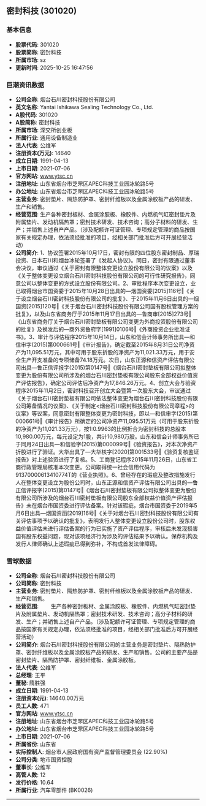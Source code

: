 ## 密封科技 (301020)

### 基本信息

- **股票代码**: 301020
- **股票简称**: 密封科技
- **所属市场**: sz
- **更新时间**: 2025-10-25 16:47:56

### 巨潮资讯数据

- **公司全称**: 烟台石川密封科技股份有限公司
- **英文名称**: Yantai Ishikawa Sealing Technology Co., Ltd.
- **A股代码**: 301020
- **A股简称**: 密封科技
- **所属市场**: 深交所创业板
- **所属行业**: 通用设备制造业
- **法人代表**: 公维军
- **注册资本(万元)**: 14640
- **成立日期**: 1991-04-13
- **上市日期**: 2021-07-06
- **官方网站**: www.ytsc.cn
- **注册地址**: 山东省烟台市芝罘区APEC科技工业园冰轮路5号
- **办公地址**: 山东省烟台市芝罘区APEC科技工业园冰轮路5号
- **主营业务**: 密封垫片、隔热防护罩、密封纤维板以及金属涂胶板产品的研发、生产和销售。
- **经营范围**: 生产各种密封板材、金属涂胶板、橡胶件、内燃机气缸密封垫片及附属垫片、发动机隔热罩；密封技术研发、技术咨询；高分子材料的研发、生产；并销售上述自产产品。（涉及配额许可证管理、专项规定管理的商品按国家有关规定办理，依法须经批准的项目，经相关部门批准后方可开展经营活动）
- **公司简介**: 1、协议签署2015年10月17日，密封有限的四位股东密封制品、厚瑞投资、日本石川和烟台冰轮签署了《发起人协议》。同日，密封有限通过董事会决议，审议通过《关于密封有限整体变更设立股份有限公司的议案》以及《关于整体变更设立烟台石川密封科技股份有限公司的可行性研究报告》，同意公司以整体变更的方式设立股份有限公司。2、审批程序本次变更设立，业已取得烟台市国资委于2015年10月28日出具的―烟国资委[2015]116号‖《关于设立烟台石川密封科技股份有限公司的批复》、于2015年11月6日出具的―烟国资[2015]120号‖《关于烟台石川密封科技股份有限公司国有股权管理方案的批复》，以及山东省商务厅于2015年11月17日出具的―鲁商审[2015]273号‖《山东省商务厅关于烟台石川密封垫板有限公司变更为外商投资股份有限公司的批复》及换发后的―商外资鲁府字[1991]0106号‖《外商投资企业批准证书》。3、审计与评估程序2015年10月14日，山东和信会计师事务所出具―和信审字(2015)第000661号‖《审计报告》，确定截至2015年8月31日公司净资产为11,095.51万元，其中可用于股东折股的净资产为11,021.33万元，用于安全生产开支准备的专项储备74.18万元。次日，山东正源和信资产评估有限公司出具―鲁正信评报字(2015)第0147号‖《烟台石川密封垫板有限公司拟整体变更为股份有限公司所涉及的烟台石川密封垫板有限公司股东全部权益价值资产评估报告》，确定公司评估后净资产为17,846.26万元。4、创立大会与验资程序2015年11月2日，密封科技召开创立大会暨第一次股东大会，审议通过《关于烟台石川密封垫板有限公司依法整体变更为烟台石川密封科技股份有限公司筹备情况的议案》、《关于制定<烟台石川密封科技股份有限公司章程>的议案》等议案，同意密封有限整体变更为密封科技，即以―和信审字(2015)第000661号‖《审计报告》所确定的公司净资产11,095.51万元（可用于股东折股的净资产为11,021.33万元），按1:0.9963的比例折合为密封科技的总股本10,980.00万元，每元设定为1股，共计10,980万股。山东和信会计师事务所已于同月24日出具―和信验字(2015)第000099号‖《验资报告》，对本次净资产折股进行了验证。大华出具了―大华核字[2020]第001533号‖《验资复核鉴证报告》对上述验资进行了复核。5、工商登记程序2015年11月26日，山东省工商行政管理局核准本次变更。公司取得统一社会信用代码为91370000613410774T的《营业执照》。6、曾经存在的瑕疵及整改措施发行人在整体变更设立为股份公司时，山东正源和信资产评估有限公司出具的―鲁正信评报字(2015)第0147号‖《烟台石川密封垫板有限公司拟整体变更为股份有限公司所涉及的烟台石川密封垫板有限公司股东全部权益价值资产评估报告》未在烟台市国资委进行评估备案。针对该瑕疵，烟台市国资委于2019年5月6日出具―烟国资函[2019]16号‖《关于对烟台石川密封科技股份有限公司有关评估事项予以确认的批复》，表明发行人整体变更设立股份公司时，股东权益价值评估未进行评估备案的行为已实施了资产评估程序，审核后未发现损害国有股东权益问题，现对该项经济行为涉及的评估结果予以确认。保荐机构及发行人律师确认上述瑕疵已得到弥补，不构成首发法律障碍。

### 雪球数据

- **公司全称**: 烟台石川密封科技股份有限公司
- **公司简称**: 密封科技
- **主营业务**: 密封垫片、隔热防护罩、密封纤维板以及金属涂胶板产品的研发、生产和销售。
- **经营范围**: 　　生产各种密封板材、金属涂胶板、橡胶件、内燃机气缸密封垫片及附属垫片、发动机隔热罩；密封技术研发、技术咨询；高分子材料的研发、生产；并销售上述自产产品。（涉及配额许可证管理、专项规定管理的商品按国家有关规定办理，依法须经批准的项目，经相关部门批准后方可开展经营活动）
- **公司简介**: 烟台石川密封科技股份有限公司的主营业务是密封垫片、隔热防护罩、密封纤维板以及金属涂胶板产品的研发、生产和销售。公司的主要产品是密封垫片、隔热防护罩、密封纤维板、金属涂胶板。
- **法人代表**: 公维军
- **总经理**: 王平
- **董秘**: 隋胜强
- **成立日期**: 1991-04-13
- **注册资本(元)**: 14640.00万元
- **员工人数**: 471
- **官方网站**: www.ytsc.cn
- **注册地址**: 山东省烟台市芝罘区APEC科技工业园冰轮路5号
- **办公地址**: 山东省烟台市芝罘区APEC科技工业园冰轮路5号
- **上市日期**: 2021-07-06
- **所属省份**: 山东省
- **实际控制人**: 烟台市人民政府国有资产监督管理委员会 (22.90%)
- **公司分类**: 地市国资控股
- **董事长**: 公维军
- **高管人数**: 12
- **发行价格**: 10.64
- **所属行业**: 汽车零部件 (BK0026)

---